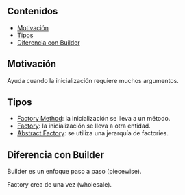 ## Contenidos

- [Motivación](#motivación)
- [Tipos](#tipos)
- [Diferencia con Builder](#diferencia-con-builder)

## Motivación

Ayuda cuando la inicialización requiere muchos argumentos.

## Tipos
- [Factory Method](factory_method.html): la inicialización se lleva a un método.
- [Factory](factory.html): la inicialización se lleva a otra entidad.
- [Abstract Factory](abstract_factory.html): se utiliza una jerarquía de factories.

## Diferencia con Builder

Builder es un enfoque paso a paso (piecewise).

Factory crea de una vez (wholesale).
